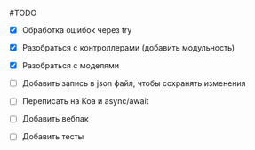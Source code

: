 #TODO
- [x] Обработка ошибок через try
- [x] Разобраться с контроллерами (добавить модульность)
- [x] Разобраться с моделями
- [ ] Добавить запись в json файл, чтобы сохранять изменения
- [ ] Переписать на Koa и async/await
- [ ] Добавить вебпак
- [ ] Добавить тесты
 